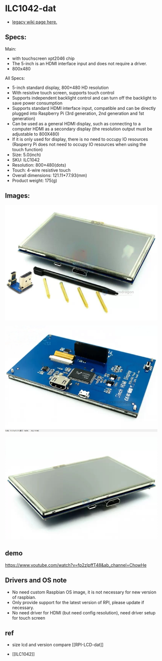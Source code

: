 

# ILC1042-dat 

- [legacy wiki page here.](https://w.electrodragon.com/w/RPI_Display#5_inch_HDMI_+_Touch_LCD)

## Specs: 

Main:
- with touchscreen xpt2046 chip
- The 5-inch is an HDMI interface input and does not require a driver.
- 800x480
  
All Specs:
- 5-inch standard display, 800×480 HD resolution
- With resistive touch screen, supports touch control
- Supports independent backlight control and can turn off the backlight to save power consumption
- Supports standard HDMI interface input, compatible and can be directly plugged into Raspberry Pi (3rd generation, 2nd generation and 1st generation)
- Can be used as a general HDMI display, such as connecting to a computer HDMI as a secondary display (the resolution output must be adjustable to 800X480)
- If it is only used for display, there is no need to occupy IO resources (Rasperry Pi does not need to occupy IO resources when using the touch function)
- Size: 5.0(inch)
- SKU: ILC1042
- Resolution: 800×480(dots)
- Touch: 4-wire resistive touch
- Overall dimensions: 121.11*77.93(mm)
- Product weight: 175(g)

## Images: 

![](2024-02-27-15-41-59.png)

![](2024-02-27-15-43-16.png)

![](2024-02-27-15-43-58.png)

## demo 

https://www.youtube.com/watch?v=fp2zlpffT48&ab_channel=ChowHe

## Drivers and OS note 


- No need custom Raspbian OS image, it is not necessary for new version of raspbian.
- Only provide support for the latest version of RPI, please update if necessary.
- No need driver for HDMI (but need config resolution), need driver setup for touch screen

## ref 

- size lcd and version compare [[RPI-LCD-dat]]

- [[ILC1042]]